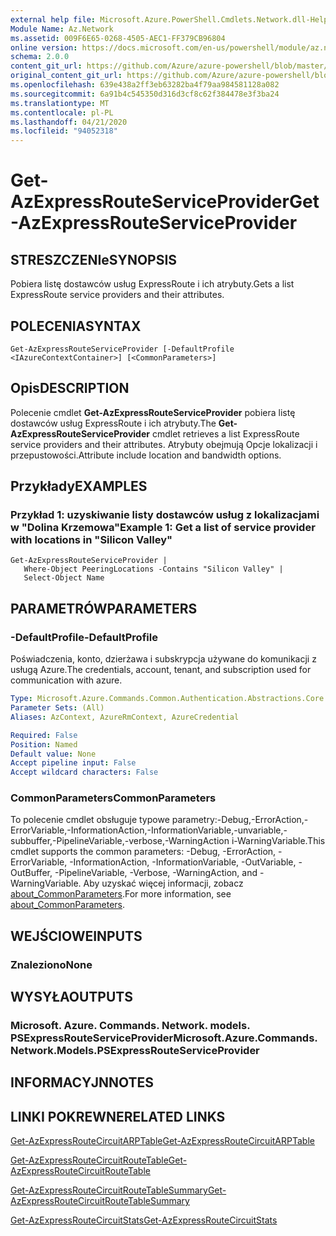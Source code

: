 ```yaml
---
external help file: Microsoft.Azure.PowerShell.Cmdlets.Network.dll-Help.xml
Module Name: Az.Network
ms.assetid: 009F6E65-0268-4505-AEC1-FF379CB96804
online version: https://docs.microsoft.com/en-us/powershell/module/az.network/get-azexpressrouteserviceprovider
schema: 2.0.0
content_git_url: https://github.com/Azure/azure-powershell/blob/master/src/Network/Network/help/Get-AzExpressRouteServiceProvider.md
original_content_git_url: https://github.com/Azure/azure-powershell/blob/master/src/Network/Network/help/Get-AzExpressRouteServiceProvider.md
ms.openlocfilehash: 639e438a2ff3eb63282ba4f79aa984581128a082
ms.sourcegitcommit: 6a91b4c545350d316d3cf8c62f384478e3f3ba24
ms.translationtype: MT
ms.contentlocale: pl-PL
ms.lasthandoff: 04/21/2020
ms.locfileid: "94052318"
---
```

# <span data-ttu-id="ac552-101">Get-AzExpressRouteServiceProvider</span><span class="sxs-lookup"><span data-stu-id="ac552-101">Get-AzExpressRouteServiceProvider</span></span>

## <span data-ttu-id="ac552-102">STRESZCZENIe</span><span class="sxs-lookup"><span data-stu-id="ac552-102">SYNOPSIS</span></span>
<span data-ttu-id="ac552-103">Pobiera listę dostawców usług ExpressRoute i ich atrybuty.</span><span class="sxs-lookup"><span data-stu-id="ac552-103">Gets a list ExpressRoute service providers and their attributes.</span></span>

## <span data-ttu-id="ac552-104">POLECENIA</span><span class="sxs-lookup"><span data-stu-id="ac552-104">SYNTAX</span></span>

```
Get-AzExpressRouteServiceProvider [-DefaultProfile <IAzureContextContainer>] [<CommonParameters>]
```

## <span data-ttu-id="ac552-105">Opis</span><span class="sxs-lookup"><span data-stu-id="ac552-105">DESCRIPTION</span></span>
<span data-ttu-id="ac552-106">Polecenie cmdlet **Get-AzExpressRouteServiceProvider** pobiera listę dostawców usług ExpressRoute i ich atrybuty.</span><span class="sxs-lookup"><span data-stu-id="ac552-106">The **Get-AzExpressRouteServiceProvider** cmdlet retrieves a list ExpressRoute service providers and their attributes.</span></span> <span data-ttu-id="ac552-107">Atrybuty obejmują Opcje lokalizacji i przepustowości.</span><span class="sxs-lookup"><span data-stu-id="ac552-107">Attribute include location and bandwidth options.</span></span>

## <span data-ttu-id="ac552-108">Przykłady</span><span class="sxs-lookup"><span data-stu-id="ac552-108">EXAMPLES</span></span>

### <span data-ttu-id="ac552-109">Przykład 1: uzyskiwanie listy dostawców usług z lokalizacjami w "Dolina Krzemowa"</span><span class="sxs-lookup"><span data-stu-id="ac552-109">Example 1: Get a list of service provider with locations in "Silicon Valley"</span></span>
```
Get-AzExpressRouteServiceProvider |
   Where-Object PeeringLocations -Contains "Silicon Valley" |
   Select-Object Name
```

## <span data-ttu-id="ac552-110">PARAMETRÓW</span><span class="sxs-lookup"><span data-stu-id="ac552-110">PARAMETERS</span></span>

### <span data-ttu-id="ac552-111">-DefaultProfile</span><span class="sxs-lookup"><span data-stu-id="ac552-111">-DefaultProfile</span></span>
<span data-ttu-id="ac552-112">Poświadczenia, konto, dzierżawa i subskrypcja używane do komunikacji z usługą Azure.</span><span class="sxs-lookup"><span data-stu-id="ac552-112">The credentials, account, tenant, and subscription used for communication with azure.</span></span>

```yaml
Type: Microsoft.Azure.Commands.Common.Authentication.Abstractions.Core.IAzureContextContainer
Parameter Sets: (All)
Aliases: AzContext, AzureRmContext, AzureCredential

Required: False
Position: Named
Default value: None
Accept pipeline input: False
Accept wildcard characters: False
```

### <span data-ttu-id="ac552-113">CommonParameters</span><span class="sxs-lookup"><span data-stu-id="ac552-113">CommonParameters</span></span>
<span data-ttu-id="ac552-114">To polecenie cmdlet obsługuje typowe parametry:-Debug,-ErrorAction,-ErrorVariable,-InformationAction,-InformationVariable,-unvariable,-subbuffer,-PipelineVariable,-verbose,-WarningAction i-WarningVariable.</span><span class="sxs-lookup"><span data-stu-id="ac552-114">This cmdlet supports the common parameters: -Debug, -ErrorAction, -ErrorVariable, -InformationAction, -InformationVariable, -OutVariable, -OutBuffer, -PipelineVariable, -Verbose, -WarningAction, and -WarningVariable.</span></span> <span data-ttu-id="ac552-115">Aby uzyskać więcej informacji, zobacz [about_CommonParameters](http://go.microsoft.com/fwlink/?LinkID=113216).</span><span class="sxs-lookup"><span data-stu-id="ac552-115">For more information, see [about_CommonParameters](http://go.microsoft.com/fwlink/?LinkID=113216).</span></span>

## <span data-ttu-id="ac552-116">WEJŚCIOWE</span><span class="sxs-lookup"><span data-stu-id="ac552-116">INPUTS</span></span>

### <span data-ttu-id="ac552-117">Znaleziono</span><span class="sxs-lookup"><span data-stu-id="ac552-117">None</span></span>

## <span data-ttu-id="ac552-118">WYSYŁA</span><span class="sxs-lookup"><span data-stu-id="ac552-118">OUTPUTS</span></span>

### <span data-ttu-id="ac552-119">Microsoft. Azure. Commands. Network. models. PSExpressRouteServiceProvider</span><span class="sxs-lookup"><span data-stu-id="ac552-119">Microsoft.Azure.Commands.Network.Models.PSExpressRouteServiceProvider</span></span>

## <span data-ttu-id="ac552-120">INFORMACYJN</span><span class="sxs-lookup"><span data-stu-id="ac552-120">NOTES</span></span>

## <span data-ttu-id="ac552-121">LINKI POKREWNE</span><span class="sxs-lookup"><span data-stu-id="ac552-121">RELATED LINKS</span></span>

[<span data-ttu-id="ac552-122">Get-AzExpressRouteCircuitARPTable</span><span class="sxs-lookup"><span data-stu-id="ac552-122">Get-AzExpressRouteCircuitARPTable</span></span>](Get-AzExpressRouteCircuitARPTable.md)

[<span data-ttu-id="ac552-123">Get-AzExpressRouteCircuitRouteTable</span><span class="sxs-lookup"><span data-stu-id="ac552-123">Get-AzExpressRouteCircuitRouteTable</span></span>](Get-AzExpressRouteCircuitRouteTable.md)

[<span data-ttu-id="ac552-124">Get-AzExpressRouteCircuitRouteTableSummary</span><span class="sxs-lookup"><span data-stu-id="ac552-124">Get-AzExpressRouteCircuitRouteTableSummary</span></span>](Get-AzExpressRouteCircuitRouteTableSummary.md)

[<span data-ttu-id="ac552-125">Get-AzExpressRouteCircuitStats</span><span class="sxs-lookup"><span data-stu-id="ac552-125">Get-AzExpressRouteCircuitStats</span></span>](Get-AzExpressRouteCircuitStats.md)
